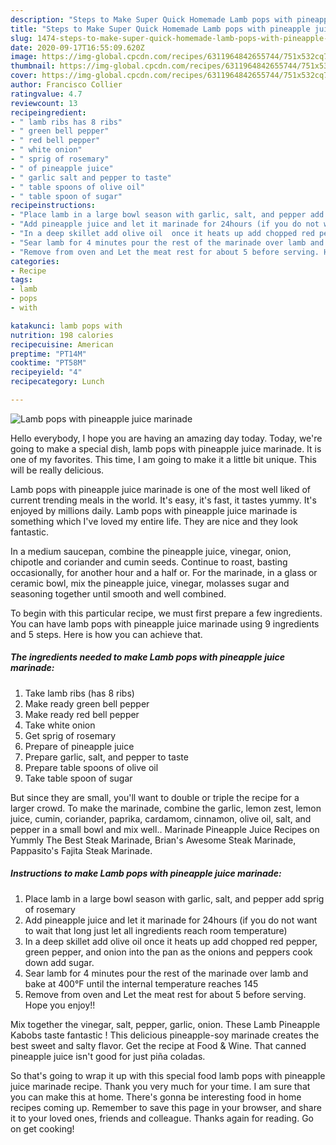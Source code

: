 ```yaml
---
description: "Steps to Make Super Quick Homemade Lamb pops with pineapple juice marinade"
title: "Steps to Make Super Quick Homemade Lamb pops with pineapple juice marinade"
slug: 1474-steps-to-make-super-quick-homemade-lamb-pops-with-pineapple-juice-marinade
date: 2020-09-17T16:55:09.620Z
image: https://img-global.cpcdn.com/recipes/6311964842655744/751x532cq70/lamb-pops-with-pineapple-juice-marinade-recipe-main-photo.jpg
thumbnail: https://img-global.cpcdn.com/recipes/6311964842655744/751x532cq70/lamb-pops-with-pineapple-juice-marinade-recipe-main-photo.jpg
cover: https://img-global.cpcdn.com/recipes/6311964842655744/751x532cq70/lamb-pops-with-pineapple-juice-marinade-recipe-main-photo.jpg
author: Francisco Collier
ratingvalue: 4.7
reviewcount: 13
recipeingredient:
- " lamb ribs has 8 ribs"
- " green bell pepper"
- " red bell pepper"
- " white onion"
- " sprig of rosemary"
- " of pineapple juice"
- " garlic salt and pepper to taste"
- " table spoons of olive oil"
- " table spoon of sugar"
recipeinstructions:
- "Place lamb in a large bowl season with garlic, salt, and pepper add sprig of rosemary"
- "Add pineapple juice and let it marinade for 24hours (if you do not want to wait that long just let all ingredients reach room temperature)"
- "In a deep skillet add olive oil  once it heats up add chopped red pepper, green pepper, and onion into the pan as the onions and peppers cook down add sugar."
- "Sear lamb for 4 minutes pour the rest of the marinade over lamb and bake at 400°F until the internal temperature reaches 145"
- "Remove from oven and Let the meat rest for about 5 before serving. Hope you enjoy!!"
categories:
- Recipe
tags:
- lamb
- pops
- with

katakunci: lamb pops with 
nutrition: 198 calories
recipecuisine: American
preptime: "PT14M"
cooktime: "PT58M"
recipeyield: "4"
recipecategory: Lunch

---
```



![Lamb pops with pineapple juice marinade](https://img-global.cpcdn.com/recipes/6311964842655744/751x532cq70/lamb-pops-with-pineapple-juice-marinade-recipe-main-photo.jpg)

Hello everybody, I hope you are having an amazing day today. Today, we're going to make a special dish, lamb pops with pineapple juice marinade. It is one of my favorites. This time, I am going to make it a little bit unique. This will be really delicious.

Lamb pops with pineapple juice marinade is one of the most well liked of current trending meals in the world. It's easy, it's fast, it tastes yummy. It's enjoyed by millions daily. Lamb pops with pineapple juice marinade is something which I've loved my entire life. They are nice and they look fantastic.

In a medium saucepan, combine the pineapple juice, vinegar, onion, chipotle and coriander and cumin seeds. Continue to roast, basting occasionally, for another hour and a half or. For the marinade, in a glass or ceramic bowl, mix the pineapple juice, vinegar, molasses sugar and seasoning together until smooth and well combined.


To begin with this particular recipe, we must first prepare a few ingredients. You can have lamb pops with pineapple juice marinade using 9 ingredients and 5 steps. Here is how you can achieve that.

<!--inarticleads1-->

##### The ingredients needed to make Lamb pops with pineapple juice marinade:

1. Take  lamb ribs (has 8 ribs)
1. Make ready  green bell pepper
1. Make ready  red bell pepper
1. Take  white onion
1. Get  sprig of rosemary
1. Prepare  of pineapple juice
1. Prepare  garlic, salt, and pepper to taste
1. Prepare  table spoons of olive oil
1. Take  table spoon of sugar


But since they are small, you&#39;ll want to double or triple the recipe for a larger crowd. To make the marinade, combine the garlic, lemon zest, lemon juice, cumin, coriander, paprika, cardamom, cinnamon, olive oil, salt, and pepper in a small bowl and mix well.. Marinade Pineapple Juice Recipes on Yummly The Best Steak Marinade, Brian&#39;s Awesome Steak Marinade, Pappasito&#39;s Fajita Steak Marinade. 

<!--inarticleads2-->

##### Instructions to make Lamb pops with pineapple juice marinade:

1. Place lamb in a large bowl season with garlic, salt, and pepper add sprig of rosemary
1. Add pineapple juice and let it marinade for 24hours (if you do not want to wait that long just let all ingredients reach room temperature)
1. In a deep skillet add olive oil  once it heats up add chopped red pepper, green pepper, and onion into the pan as the onions and peppers cook down add sugar.
1. Sear lamb for 4 minutes pour the rest of the marinade over lamb and bake at 400°F until the internal temperature reaches 145
1. Remove from oven and Let the meat rest for about 5 before serving. Hope you enjoy!!


Mix together the vinegar, salt, pepper, garlic, onion. These Lamb Pineapple Kabobs taste fantastic ! This delicious pineapple-soy marinade creates the best sweet and salty flavor. Get the recipe at Food &amp; Wine. That canned pineapple juice isn&#39;t good for just piña coladas. 

So that's going to wrap it up with this special food lamb pops with pineapple juice marinade recipe. Thank you very much for your time. I am sure that you can make this at home. There's gonna be interesting food in home recipes coming up. Remember to save this page in your browser, and share it to your loved ones, friends and colleague. Thanks again for reading. Go on get cooking!
